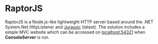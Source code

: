 # RaptorJS

RaptorJS is a Node.js-like lightweight HTTP server based around the .NET System.Net.HttpListener and [Jurassic](http://jurassic.codeplex.com) (latest). The solution includes a simple MVC website which can be accessed on [localhost:54321](localhost:54321) when **ConsoleServer** is run.